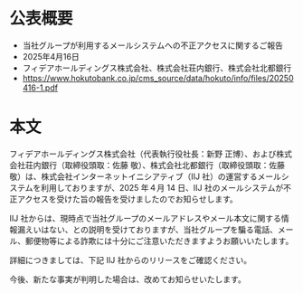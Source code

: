 # 公表概要
- 当社グループが利用するメールシステムへの不正アクセスに関するご報告
- 2025年4月16日
- フィデアホールディングス株式会社、株式会社荘内銀行、株式会社北都銀行
- https://www.hokutobank.co.jp/cms_source/data/hokuto/info/files/20250416-1.pdf

# 本文
フィデアホールディングス株式会社（代表執行役社長：新野 正博）、および株式会社荘内銀行（取締役頭取：佐藤 敬）、株式会社北都銀行（取締役頭取：佐藤 敬）は、株式会社インターネットイニシアティブ（IIJ 社）の運営するメールシステムを利用しておりますが、2025 年４月 14 日、IIJ 社のメールシステムが不正アクセスを受けた旨の報告を受けましたのでお知らせします。

IIJ 社からは、現時点で当社グループのメールアドレスやメール本文に関する情報漏えいはない、との説明を受けておりますが、当社グループを騙る電話、メール、郵便物等による詐欺には十分にご注意いただきますようお願いいたします。

詳細につきましては、下記 IIJ 社からのリリースをご確認ください。

今後、新たな事実が判明した場合は、改めてお知らせいたします。
